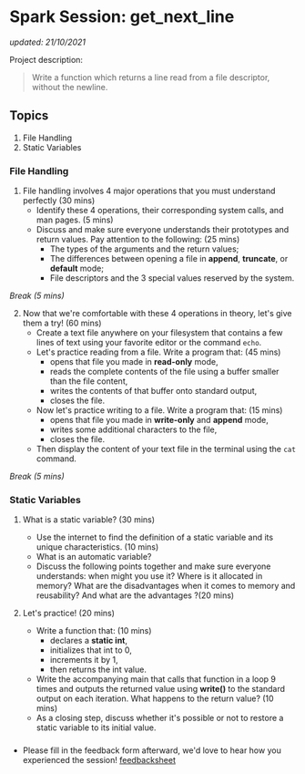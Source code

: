 # Spark Session: get_next_line 
*updated: 21/10/2021*

Project description:
> Write a function which returns a line read from a file descriptor, without the newline.

## Topics

1. File Handling
2. Static Variables

### File Handling

1. File handling involves 4 major operations that you must understand perfectly (30 mins)
    - Identify these 4 operations, their corresponding system calls, and man pages. (5 mins)
    - Discuss and make sure everyone understands their prototypes and return values.
        Pay attention to the following: (25 mins)
        - The types of the arguments and the return values;
        - The differences between opening a file in **append**, **truncate**, or **default** mode;
        - File descriptors and the 3 special values reserved by the system.

*Break (5 mins)*

2. Now that we're comfortable with these 4 operations in theory, let's give them a try! (60 mins)
    - Create a text file anywhere on your filesystem that contains a few lines of text using your favorite editor or the command `echo`.
    - Let's practice reading from a file. Write a program that: (45 mins)
        - opens that file you made in **read-only** mode,
        - reads the complete contents of the file using a buffer smaller than the file content,
        - writes the contents of that buffer onto standard output,
        - closes the file.
    - Now let's practice writing to a file. Write a program that: (15 mins)
        - opens that file you made in **write-only** and **append** mode,
        - writes some additional characters to the file,
        - closes the file.
    - Then display the content of your text file in the terminal using the `cat` command.

*Break (5 mins)*

### Static Variables

1. What is a static variable? (30 mins)
    - Use the internet to find the definition of a static variable and its unique characteristics. (10 mins)
    - What is an automatic variable?
    - Discuss the following points together and make sure everyone understands: when might you use it? Where is it allocated in memory? What are the disadvantages when it comes to memory and reusability? And what are the advantages ?(20 mins)

2. Let's practice! (20 mins)
    - Write a function that: (10 mins)
        - declares a **static int**,
        - initializes that int to 0,
        - increments it by 1,
        - then returns the int value.
    - Write the accompanying main that calls that function in a loop 9 times and outputs the returned value using **write()** to the standard output on each iteration. What happens to the return value? (10 mins)
    - As a closing step, discuss whether it's possible or not to restore a static variable to its initial value.
### 

   - Please fill in the feedback form afterward, we'd love to hear how you experienced the session! 
        [feedbacksheet](https://docs.google.com/forms/d/1Rxyu_5lisstaCNpf8oa6YtFHurdAt9foFZPKIW2psWw/edit) 
